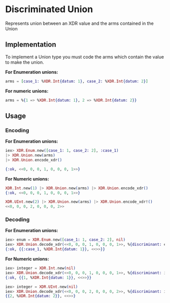 # Discriminated Union

 Represents union between an XDR value and the arms contained in the Union

## Implementation

To implement a Union type you must code the arms which contain the value to make the union.

**For Enumeration unions:**
```elixir
arms = [case_1: %XDR.Int{datum: 1}, case_2: %XDR.Int{datum: 2}]
```
**For numeric unions:**
```elixir
arms = %{1 => %XDR.Int{datum: 1}, 2 => %XDR.Int{datum: 2}}
```

## Usage

### Encoding
**For Enumeration unions:**
```elixir 
iex> XDR.Enum.new([case_1: 1, case_2: 2], :case_1)
|> XDR.Union.new(arms)
|> XDR.Union.encode_xdr()

{:ok, <<0, 0, 0, 1, 0, 0, 0, 1>>}
```
**For Numeric unions:**
```elixir 
XDR.Int.new(1) |> XDR.Union.new(arms) |> XDR.Union.encode_xdr()
{:ok, <<0, 0, 0, 1, 0, 0, 0, 1>>}

XDR.UInt.new(2) |> XDR.Union.new(arms) |> XDR.Union.encode_xdr!()
<<0, 0, 0, 2, 0, 0, 0, 2>>
```
### Decoding
**For Enumeration unions:**
```elixir 
iex> enum = XDR.Enum.new([case_1: 1, case_2: 2], nil)
iex> XDR.Union.decode_xdr(<<0, 0, 0, 1, 0, 0, 0, 1>>, %{discriminant: enum, arms: arms})
{:ok, {{:case_1, %XDR.Int{datum: 1}}, <<>>}}
```
**For Numeric unions:**
```elixir 
iex> integer = XDR.Int.new(nil)
iex> XDR.Union.decode_xdr(<<0, 0, 0, 1, 0, 0, 0, 1>>, %{discriminant: integer, arms: arms})
{:ok, {{1, %XDR.Int{datum: 1}}, <<>>}}

iex> integer = XDR.UInt.new(nil)
iex> XDR.Union.decode_xdr(<<0, 0, 0, 2, 0, 0, 0, 2>>, %{discriminant: integer, arms: arms})
{{2, %XDR.Int{datum: 2}}, <<>>}
```